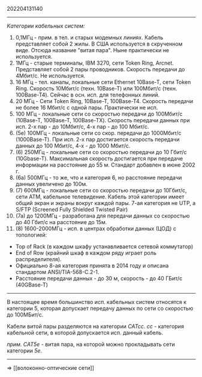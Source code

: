 202204131140
***
*Категории кабельных систем:*
1. 0,1МГц - прим. в тел. и старых модемных линиях. Кабель представляет собой 2 жилы. В США используется в скрученном виде. Отсюда название "витая пара". Ныне практически не используется.
2. 1МГц - старые терминалы, IBM 3270, сети Token Ring, Arcnet. Представляет собой 2 пары проводников. Скорость передачи до 4Мбит/с. Не используется.
3. 16 МГц - тел. каналы, локальные сети Ethernet 10Base-T, сети Token Ring. Скорость 10Мбит/с (техн. 10Base-T) или 100Мбит/с (техн. 100Base-T4). Сейчас в осн. исп. для телефонных линий.
4. 20 МГц - Сети Token Ring, 10Base-T, 100Base-T4. Скорость передачи не более 16 Мбит/с с одной пары. Практически не исп.
5. 100 МГц - локальные сети со скоростью передачи до 100Мбит/с (10Base-T, 100Base-T, 100Base-TX). Скорость передачи данных при исп. 2-х пар - до 10Мбит/с, 4-х пар - до 100 Мбит/с.
6. (5е) 100МГц - локальные сети со скор. передачи до 1000Мбит/с (1000Base-T). При исп. 2-х пар достигается скорость передачи данных до 100 Мбит/с, 4-х - до 1000 Мбит/с.
7. (6) 250МГц - локальные сети со скоростью передачи до 10 Гбит/с (10Gbase-T). Максимальная скорость достигается при передаче информации на расстояние до 55 м. Стандарт добавлен в июне 2002 г.
8. (6а) 500МГц - то же, что и категория 6, но расстояние передачи данных увеличено до 100м.
9. (7) 600МГц - локальные сети со скоростью передачи до 10Гбит/с, сети АТМ, кабельное телевидение. Кабель этой категории имеет общий экран и экраны вокруг каждой пары. 7-ая категория не UTP, a S/FTP (Screened Fully Shielded Twisted Pair)
10. (7a) до 1200МГц - разработана для передачи данных со скоростью до 40 Гбит/с на расстояние до 15м.
11. (8) 1600-2000МГц - исп. в центрах обработки данных (ЦОД) с топологией:
- Top of Rack (в каждом шкафу устанавливается сетевой коммутатор)
- End of Row (крайний шкаф в каждом ряду играет роль распределителя). 
- Официально 8-ая категория принята в 2014 году и описана стандартом ANSI/TIA-568-C.2-1. 
- Расстояние передачи данных - до 30 м, скорость - до 40 ГБит/с (40GBase-T) 
***
В настоящее время большинство исп. кабельных систем относятся к категории 5, которая допускает передачу данных по сети со скоростью до 100МБит/с.

Кабели витой пары разделяются на категории *CATcc*.
*cc* - категория кабельной сети, в которой допускается исп. данный кабель.

*прим.*
*CAT5e* - витая пара, на которой можно прокладывать сети категории *5e*.
***
=> [[волоконно-оптические сети]]